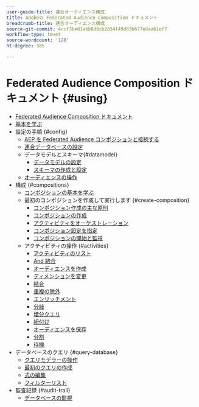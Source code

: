 ```yaml
---
user-guide-title: 連合オーディエンス構成
title: Adobeの Federated Audience Composition ドキュメント
breadcrumb-title: 連合オーディエンス構成
source-git-commit: 4ccf3be01abb8d6cb2834f49d83b677edaa61ef7
workflow-type: tm+mt
source-wordcount: '120'
ht-degree: 38%

---
```



# Federated Audience Composition ドキュメント {#using}

+ [Federated Audience Composition ドキュメント](home.md)
+ [基本を学ぶ](chapter1/newfile.md)
+ 設定の手順 {#config}
   + [AEP を Federated Audience コンポジションと接続する](connections/destinations.md)
   + [連合データベースの設定](connections/federated-db.md)
   + データモデルとスキーマ{#datamodel}
      + [データモデルの設定](data-management/gs-models.md)
      + [スキーマの作成と設定](customer/schemas.md)
   + [オーディエンスの操作](customer/audiences.md)
+ 構成 {#compositions}
   + [コンポジションの基本を学ぶ](compositions/gs-compositions.md)
   + 最初のコンポジションを作成して実行します {#create-composition}
      + [コンポジション作成の主な原則](compositions/gs-composition-creation.md)
      + [コンポジションの作成](compositions/create-composition.md)
      + [アクティビティをオーケストレーション](compositions/orchestrate-activities.md)
      + [コンポジション設定を指定](compositions/composition-settings.md)
      + [コンポジションの開始と監視](compositions/start-monitor-composition.md)
   + アクティビティの操作 {#activities}
      + [アクティビティのリスト](compositions/activities/about-activities.md)
      + [And 結合](compositions/activities/and-join.md)
      + [オーディエンスを作成](compositions/activities/build-audience.md)
      + [ディメンションを変更](compositions/activities/change-dimension.md)
      + [結合](compositions/activities/combine.md)
      + [重複の除外](compositions/activities/deduplication.md)
      + [エンリッチメント](compositions/activities/enrichment.md)
      + [分岐](compositions/activities/fork.md)
      + [増分クエリ](compositions/activities/incremental-query.md)
      + [紐付け](compositions/activities/reconciliation.md)
      + [オーディエンスを保存](compositions/activities/save-audience.md)
      + [分割](compositions/activities/split.md)
      + [待機](compositions/activities/wait.md)
+ データベースのクエリ {#query-database}
   + [クエリモデラーの操作](query/query-modeler-overview.md)
   + [最初のクエリの作成](query/build-query.md)
   + [式の編集](query/expression-editor.md)
   + [フィルターリスト](query/filter.md)
+ 監査記録 {#audit-trail}
   + [データベースの監視](admin/audit-trail.md)